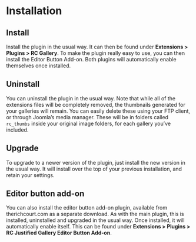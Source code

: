 # Installation

## Install

Install the plugin in the usual way. It can then be found under **Extensions > Plugins > RC Gallery**. To make the plugin really easy to use, you can then install the Editor Button Add-on. Both plugins will automatically enable themselves once installed.

## Uninstall

You can uninstall the plugin in the usual way. Note that while all of the extensions files will be completely removed, the thumbnails generated for your galleries will remain. You can easily delete these using your FTP client, or through Joomla’s media manager. These will be in folders called `rc_thumbs` inside your original image folders, for each gallery you’ve included.

## Upgrade

To upgrade to a newer version of the plugin, just install the new version in the usual way. It will install over the top of your previous installation, and retain your settings.

## Editor button add-on

You can also install the editor button add-on plugin, available from therichcourt.com as a separate download. As with the main plugin, this is installed, uninstalled and upgraded in the usual way. Once installed, it will automatically enable itself. This can be found under **Extensions > Plugins > RC Justified Gallery Editor Button Add-on**.
